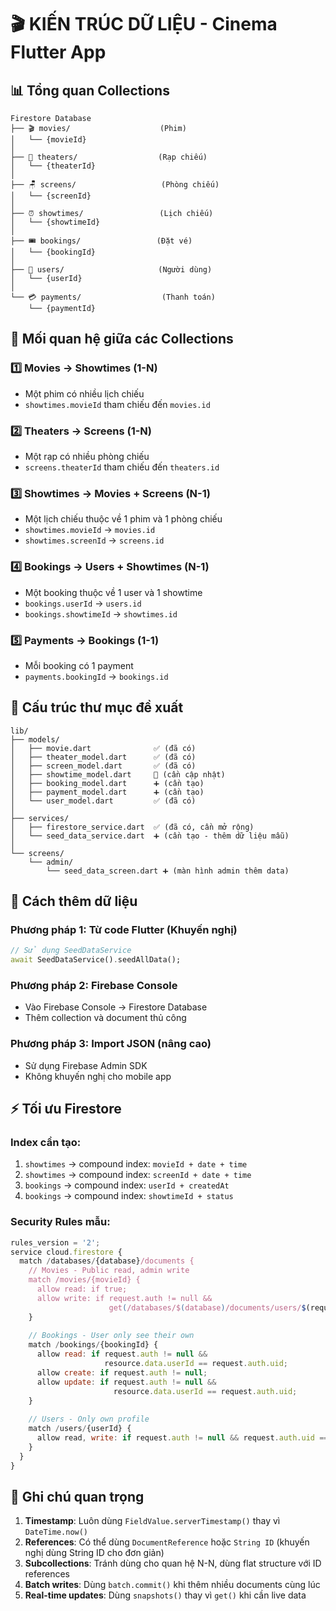 # 🎬 KIẾN TRÚC DỮ LIỆU - Cinema Flutter App

## 📊 Tổng quan Collections

```
Firestore Database
├── 🎬 movies/                    (Phim)
│   └── {movieId}
│
├── 🏢 theaters/                  (Rạp chiếu)
│   └── {theaterId}
│
├── 🪑 screens/                   (Phòng chiếu)
│   └── {screenId}
│
├── ⏰ showtimes/                 (Lịch chiếu)
│   └── {showtimeId}
│
├── 🎟️ bookings/                 (Đặt vé)
│   └── {bookingId}
│
├── 👤 users/                     (Người dùng)
│   └── {userId}
│
└── 💳 payments/                  (Thanh toán)
    └── {paymentId}
```

## 🔗 Mối quan hệ giữa các Collections

### 1️⃣ Movies → Showtimes (1-N)
- Một phim có nhiều lịch chiếu
- `showtimes.movieId` tham chiếu đến `movies.id`

### 2️⃣ Theaters → Screens (1-N)
- Một rạp có nhiều phòng chiếu
- `screens.theaterId` tham chiếu đến `theaters.id`

### 3️⃣ Showtimes → Movies + Screens (N-1)
- Một lịch chiếu thuộc về 1 phim và 1 phòng chiếu
- `showtimes.movieId` → `movies.id`
- `showtimes.screenId` → `screens.id`

### 4️⃣ Bookings → Users + Showtimes (N-1)
- Một booking thuộc về 1 user và 1 showtime
- `bookings.userId` → `users.id`
- `bookings.showtimeId` → `showtimes.id`

### 5️⃣ Payments → Bookings (1-1)
- Mỗi booking có 1 payment
- `payments.bookingId` → `bookings.id`

## 📁 Cấu trúc thư mục đề xuất

```
lib/
├── models/
│   ├── movie.dart              ✅ (đã có)
│   ├── theater_model.dart      ✅ (đã có)
│   ├── screen_model.dart       ✅ (đã có)
│   ├── showtime_model.dart     🔄 (cần cập nhật)
│   ├── booking_model.dart      ➕ (cần tạo)
│   ├── payment_model.dart      ➕ (cần tạo)
│   └── user_model.dart         ✅ (đã có)
│
├── services/
│   ├── firestore_service.dart  ✅ (đã có, cần mở rộng)
│   └── seed_data_service.dart  ➕ (cần tạo - thêm dữ liệu mẫu)
│
└── screens/
    └── admin/
        └── seed_data_screen.dart ➕ (màn hình admin thêm data)
```

## 🚀 Cách thêm dữ liệu

### Phương pháp 1: Từ code Flutter (Khuyến nghị)
```dart
// Sử dụng SeedDataService
await SeedDataService().seedAllData();
```

### Phương pháp 2: Firebase Console
- Vào Firebase Console → Firestore Database
- Thêm collection và document thủ công

### Phương pháp 3: Import JSON (nâng cao)
- Sử dụng Firebase Admin SDK
- Không khuyến nghị cho mobile app

## ⚡ Tối ưu Firestore

### Index cần tạo:
1. `showtimes` → compound index: `movieId + date + time`
2. `showtimes` → compound index: `screenId + date + time`
3. `bookings` → compound index: `userId + createdAt`
4. `bookings` → compound index: `showtimeId + status`

### Security Rules mẫu:
```javascript
rules_version = '2';
service cloud.firestore {
  match /databases/{database}/documents {
    // Movies - Public read, admin write
    match /movies/{movieId} {
      allow read: if true;
      allow write: if request.auth != null && 
                      get(/databases/$(database)/documents/users/$(request.auth.uid)).data.role == 'admin';
    }
    
    // Bookings - User only see their own
    match /bookings/{bookingId} {
      allow read: if request.auth != null && 
                     resource.data.userId == request.auth.uid;
      allow create: if request.auth != null;
      allow update: if request.auth != null && 
                       resource.data.userId == request.auth.uid;
    }
    
    // Users - Only own profile
    match /users/{userId} {
      allow read, write: if request.auth != null && request.auth.uid == userId;
    }
  }
}
```

## 📝 Ghi chú quan trọng

1. **Timestamp**: Luôn dùng `FieldValue.serverTimestamp()` thay vì `DateTime.now()`
2. **References**: Có thể dùng `DocumentReference` hoặc `String ID` (khuyến nghị dùng String ID cho đơn giản)
3. **Subcollections**: Tránh dùng cho quan hệ N-N, dùng flat structure với ID references
4. **Batch writes**: Dùng `batch.commit()` khi thêm nhiều documents cùng lúc
5. **Real-time updates**: Dùng `snapshots()` thay vì `get()` khi cần live data
